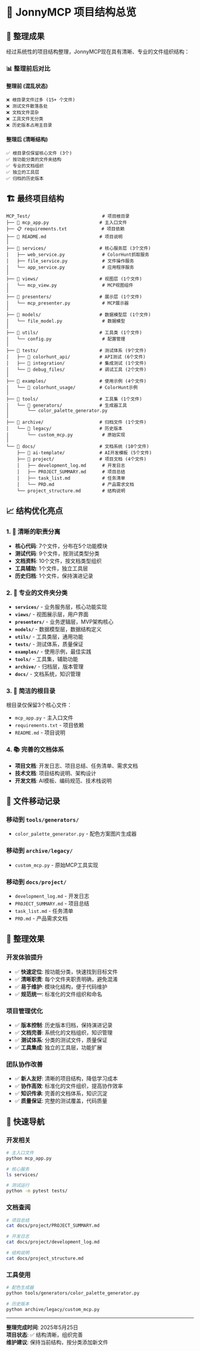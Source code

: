# 📁 JonnyMCP 项目结构总览

## 🎯 整理成果

经过系统性的项目结构整理，JonnyMCP现在具有清晰、专业的文件组织结构：

### 📊 整理前后对比

#### 整理前 (混乱状态)
```
❌ 根目录文件过多 (15+ 个文件)
❌ 测试文件散落各处
❌ 文档文件混杂
❌ 工具文件无分类
❌ 历史版本占用主目录
```

#### 整理后 (清晰结构)
```
✅ 根目录仅保留核心文件 (3个)
✅ 按功能分类的文件夹结构
✅ 专业的文档组织
✅ 独立的工具层
✅ 归档的历史版本
```

## 🏗️ 最终项目结构

```
MCP_Test/                           # 项目根目录
├── 🚀 mcp_app.py                   # 主入口文件
├── 📋 requirements.txt             # 项目依赖
├── 📖 README.md                    # 项目说明
│
├── 📁 services/                    # 核心服务层 (3个文件)
│   ├── web_service.py              # ColorHunt抓取服务
│   ├── file_service.py             # 文件操作服务
│   └── app_service.py              # 应用程序服务
│
├── 📁 views/                       # 视图层 (1个文件)
│   └── mcp_view.py                 # MCP视图组件
│
├── 📁 presenters/                  # 展示层 (1个文件)
│   └── mcp_presenter.py            # MCP展示器
│
├── 📁 models/                      # 数据模型层 (1个文件)
│   └── file_model.py               # 数据模型
│
├── 📁 utils/                       # 工具类 (1个文件)
│   └── config.py                   # 配置管理
│
├── 📁 tests/                       # 测试体系 (9个文件)
│   ├── 📁 colorhunt_api/           # API测试 (6个文件)
│   ├── 📁 integration/             # 集成测试 (1个文件)
│   └── 📁 debug_files/             # 调试工具 (2个文件)
│
├── 📁 examples/                    # 使用示例 (4个文件)
│   └── 📁 colorhunt_usage/         # ColorHunt示例
│
├── 📁 tools/                       # 工具集 (1个文件)
│   └── 📁 generators/              # 生成器工具
│       └── color_palette_generator.py
│
├── 📁 archive/                     # 归档文件 (1个文件)
│   └── 📁 legacy/                  # 历史版本
│       └── custom_mcp.py           # 原始实现
│
└── 📁 docs/                        # 文档系统 (10个文件)
    ├── 📁 ai-template/             # AI开发模板 (5个文件)
    ├── 📁 project/                 # 项目文档 (4个文件)
    │   ├── development_log.md      # 开发日志
    │   ├── PROJECT_SUMMARY.md      # 项目总结
    │   ├── task_list.md            # 任务清单
    │   └── PRD.md                  # 产品需求文档
    └── project_structure.md        # 结构说明
```

## 📈 结构优化亮点

### 1. 🎯 清晰的职责分离
- **核心代码**: 7个文件，分布在5个功能模块
- **测试代码**: 9个文件，按测试类型分类
- **文档资料**: 10个文件，按文档类型组织
- **工具辅助**: 1个文件，独立工具层
- **历史归档**: 1个文件，保持演进记录

### 2. 📁 专业的文件夹分类
- **`services/`** - 业务服务层，核心功能实现
- **`views/`** - 视图展示层，用户界面
- **`presenters/`** - 业务逻辑层，MVP架构核心
- **`models/`** - 数据模型层，数据结构定义
- **`utils/`** - 工具类层，通用功能
- **`tests/`** - 测试体系，质量保证
- **`examples/`** - 使用示例，最佳实践
- **`tools/`** - 工具集，辅助功能
- **`archive/`** - 归档层，版本管理
- **`docs/`** - 文档系统，知识管理

### 3. 🚀 简洁的根目录
根目录仅保留3个核心文件：
- `mcp_app.py` - 主入口文件
- `requirements.txt` - 项目依赖
- `README.md` - 项目说明

### 4. 📚 完善的文档体系
- **项目文档**: 开发日志、项目总结、任务清单、需求文档
- **技术文档**: 项目结构说明、架构设计
- **开发文档**: AI模板、编码规范、技术栈说明

## 🔄 文件移动记录

### 移动到 `tools/generators/`
- `color_palette_generator.py` - 配色方案图片生成器

### 移动到 `archive/legacy/`
- `custom_mcp.py` - 原始MCP工具实现

### 移动到 `docs/project/`
- `development_log.md` - 开发日志
- `PROJECT_SUMMARY.md` - 项目总结
- `task_list.md` - 任务清单
- `PRD.md` - 产品需求文档

## 🎉 整理效果

### 开发体验提升
- ✅ **快速定位**: 按功能分类，快速找到目标文件
- ✅ **清晰职责**: 每个文件夹职责明确，避免混淆
- ✅ **易于维护**: 模块化结构，便于代码维护
- ✅ **规范统一**: 标准化的文件组织和命名

### 项目管理优化
- ✅ **版本控制**: 历史版本归档，保持演进记录
- ✅ **文档完善**: 系统化的文档组织，知识管理
- ✅ **测试体系**: 分类的测试文件，质量保证
- ✅ **工具集成**: 独立的工具层，功能扩展

### 团队协作改善
- ✅ **新人友好**: 清晰的项目结构，降低学习成本
- ✅ **协作高效**: 标准化的文件组织，提高协作效率
- ✅ **知识传承**: 完善的文档体系，知识沉淀
- ✅ **质量保证**: 完整的测试覆盖，代码质量

## 🚀 快速导航

### 开发相关
```bash
# 主入口文件
python mcp_app.py

# 核心服务
ls services/

# 测试运行
python -m pytest tests/
```

### 文档查阅
```bash
# 项目总结
cat docs/project/PROJECT_SUMMARY.md

# 开发日志
cat docs/project/development_log.md

# 结构说明
cat docs/project_structure.md
```

### 工具使用
```bash
# 配色生成器
python tools/generators/color_palette_generator.py

# 历史版本
python archive/legacy/custom_mcp.py
```

---

**整理完成时间**: 2025年5月25日  
**项目状态**: ✅ 结构清晰，组织完善  
**维护建议**: 保持当前结构，按分类添加新文件 